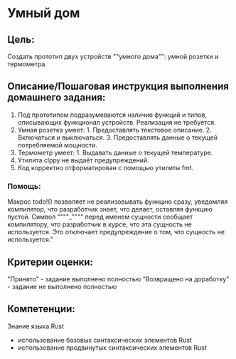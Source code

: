 # Умный дом

## Цель:
Создать прототип двух устройств ""умного дома"": умной розетки и термометра.


## Описание/Пошаговая инструкция выполнения домашнего задания:
1. Под прототипом подразумеваются наличие функций и типов, описывающих функционал устройств. Реализация не требуется.
  1. Умная розетка умеет:
    1. Предоставлять текстовое описание.
    2. Включаться и выключаться.
    3. Предоставлять данные о текущей потребляемой мощности.
  2. Термометр умеет:
    1. Выдавать данные о текущей температуре.
2. Утилита clppy не выдаёт предупреждений.
3. Код корректно отформатирован с помощью утилиты fmt.

### Помощь:
Макрос todo!() позволяет не реализовывать функцию сразу, уведомляя компилятор, что разработчик знает, что делает, оставляя функцию пустой.
Символ """"_"""" перед именем сущности сообщает компилятору, что разработчик в курсе, что эта сущность не используется. Это отключает предупреждение о том, что сущность не используется."

## Критерии оценки:
"Принято" - задание выполнено полностью
"Возвращено на доработку" - задание не выполнено полностью

## Компетенции:
Знание языка Rust
- использование базовых синтаксических элементов Rust
- использование продвинутых синтаксических элементов Rust